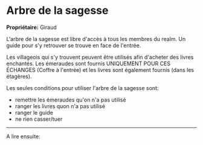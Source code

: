 # Arbre de la sagesse

**Propriétaire:** Giraud

L'arbre de la sagesse est libre d'accès à tous les membres du realm.
Un guide pour s'y retrouver se trouve en face de l'entrée.

Les villageois qui s'y trouvent peuvent être utilisés afin d'acheter des livres enchantés.
Les émeraudes sont fournis UNIQUEMENT POUR CES ÉCHANGES (Coffre à l'entrée) et les livres sont également fournis (dans les étagères).

Les seules conditions pour utiliser l'arbre de la sagesse sont:

- remettre les émeraudes qu'on n'a pas utilisé
- ranger les livres quon n'a pas utilisé
- ranger le guide
- ne rien casser/tuer

---

A lire ensuite:
